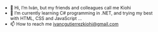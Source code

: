 - 👋 Hi, I’m Iván, but my friends and colleagues call me Kiohi
- 🌱 I’m currently learning C# programming in .NET, and trying my best with HTML, CSS and JavaScript ...
- 📫 How to reach me ivancgutierrezkiohi@gmail.com

<!---
Kiohi/Kiohi is a ✨ special ✨ repository because its `README.md` (this file) appears on your GitHub profile.
You can click the Preview link to take a look at your changes.
--->
